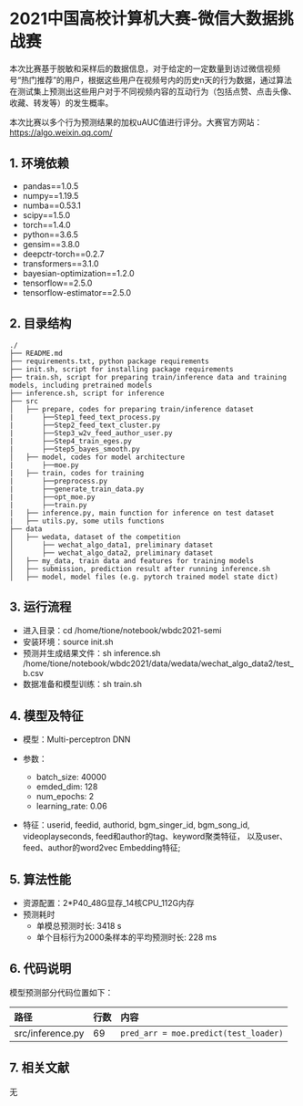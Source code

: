 # **2021中国高校计算机大赛-微信大数据挑战赛**

本次比赛基于脱敏和采样后的数据信息，对于给定的一定数量到访过微信视频号“热门推荐”的用户，根据这些用户在视频号内的历史n天的行为数据，通过算法在测试集上预测出这些用户对于不同视频内容的互动行为（包括点赞、点击头像、收藏、转发等）的发生概率。 

本次比赛以多个行为预测结果的加权uAUC值进行评分。大赛官方网站：https://algo.weixin.qq.com/

## **1. 环境依赖**
- pandas==1.0.5
- numpy==1.19.5
- numba==0.53.1
- scipy==1.5.0
- torch==1.4.0
- python==3.6.5
- gensim==3.8.0
- deepctr-torch==0.2.7
- transformers==3.1.0
- bayesian-optimization==1.2.0
- tensorflow==2.5.0
- tensorflow-estimator==2.5.0

## **2. 目录结构**


```
./
├── README.md
├── requirements.txt, python package requirements 
├── init.sh, script for installing package requirements
├── train.sh, script for preparing train/inference data and training models, including pretrained models
├── inference.sh, script for inference 
├── src
│   ├── prepare, codes for preparing train/inference dataset
|       ├──Step1_feed_text_process.py
|       ├──Step2_feed_text_cluster.py
|       ├──Step3_w2v_feed_author_user.py
|       ├──Step4_train_eges.py
|       ├──Step5_bayes_smooth.py
│   ├── model, codes for model architecture
|       ├──moe.py  
|   ├── train, codes for training
|       ├──preprocess.py
|       ├──generate_train_data.py 
|       ├──opt_moe.py
|       ├──train.py
|   ├── inference.py, main function for inference on test dataset
|   ├── utils.py, some utils functions
├── data
│   ├── wedata, dataset of the competition
│       ├── wechat_algo_data1, preliminary dataset
│       ├── wechat_algo_data2, preliminary dataset
│   ├── my_data, train data and features for training models
│   ├── submission, prediction result after running inference.sh
│   ├── model, model files (e.g. pytorch trained model state dict)

```

## **3. 运行流程**
- 进入目录：cd /home/tione/notebook/wbdc2021-semi
- 安装环境：source init.sh
- 预测并生成结果文件：sh inference.sh /home/tione/notebook/wbdc2021/data/wedata/wechat_algo_data2/test_b.csv
- 数据准备和模型训练：sh train.sh

## **4. 模型及特征**
- 模型：Multi-perceptron DNN
- 参数：
    - batch_size: 40000
    - emded_dim: 128
    - num_epochs: 2
    - learning_rate: 0.06
    
- 特征：userid, feedid, authorid, bgm_singer_id, bgm_song_id, videoplayseconds, feed和author的tag、keyword聚类特征，
      以及user、feed、author的word2vec Embedding特征;


## **5. 算法性能**
- 资源配置：2*P40_48G显存_14核CPU_112G内存
- 预测耗时
    - 单模总预测时长: 3418 s
    - 单个目标行为2000条样本的平均预测时长: 228 ms


## **6. 代码说明**
模型预测部分代码位置如下：

| 路径 | 行数 | 内容 |
| :--- | :--- | :--- |
| src/inference.py | 69 | `pred_arr = moe.predict(test_loader)`|

## **7. 相关文献**
无
